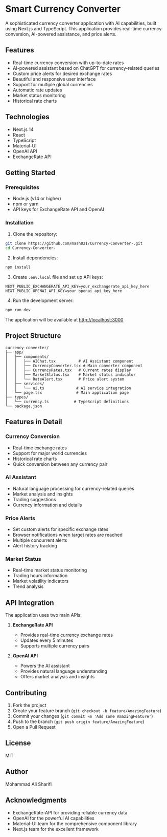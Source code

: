 # Smart Currency Converter

A sophisticated currency converter application with AI capabilities, built using Next.js and TypeScript. This application provides real-time currency conversion, AI-powered assistance, and price alerts.

## Features

- Real-time currency conversion with up-to-date rates
- AI-powered assistant based on ChatGPT for currency-related queries
- Custom price alerts for desired exchange rates
- Beautiful and responsive user interface
- Support for multiple global currencies
- Automatic rate updates
- Market status monitoring
- Historical rate charts

## Technologies

- Next.js 14
- React
- TypeScript
- Material-UI
- OpenAI API
- ExchangeRate API

## Getting Started

### Prerequisites

- Node.js (v14 or higher)
- npm or yarn
- API keys for ExchangeRate API and OpenAI

### Installation

1. Clone the repository:

```bash
git clone https://github.com/mash021/Currency-Converter-.git
cd Currency-Converter-
```

2. Install dependencies:

```bash
npm install
```

3. Create `.env.local` file and set up API keys:

```
NEXT_PUBLIC_EXCHANGERATE_API_KEY=your_exchangerate_api_key_here
NEXT_PUBLIC_OPENAI_API_KEY=your_openai_api_key_here
```

4. Run the development server:

```bash
npm run dev
```

The application will be available at [http://localhost:3000](http://localhost:3000)

## Project Structure

```
currency-converter/
├── app/
│   ├── components/
│   │   ├── AIChat.tsx          # AI Assistant component
│   │   ├── CurrencyConverter.tsx # Main converter component
│   │   ├── CurrencyRates.tsx   # Current rates display
│   │   ├── MarketStatus.tsx    # Market status indicator
│   │   └── RateAlert.tsx       # Price alert system
│   ├── services/
│   │   └── ai.ts              # AI service integration
│   └── page.tsx               # Main application page
├── types/
│   └── currency.ts           # TypeScript definitions
└── package.json
```

## Features in Detail

### Currency Conversion

- Real-time exchange rates
- Support for major world currencies
- Historical rate charts
- Quick conversion between any currency pair

### AI Assistant

- Natural language processing for currency-related queries
- Market analysis and insights
- Trading suggestions
- Currency information and details

### Price Alerts

- Set custom alerts for specific exchange rates
- Browser notifications when target rates are reached
- Multiple concurrent alerts
- Alert history tracking

### Market Status

- Real-time market status monitoring
- Trading hours information
- Market volatility indicators
- Trend analysis

## API Integration

The application uses two main APIs:

1. **ExchangeRate API**

   - Provides real-time currency exchange rates
   - Updates every 5 minutes
   - Supports multiple currency pairs

2. **OpenAI API**
   - Powers the AI assistant
   - Provides natural language understanding
   - Offers market analysis and insights

## Contributing

1. Fork the project
2. Create your feature branch (`git checkout -b feature/AmazingFeature`)
3. Commit your changes (`git commit -m 'Add some AmazingFeature'`)
4. Push to the branch (`git push origin feature/AmazingFeature`)
5. Open a Pull Request

## License

MIT

## Author

Mohammad Ali Sharifi

## Acknowledgments

- ExchangeRate-API for providing reliable currency data
- OpenAI for the powerful AI capabilities
- Material-UI team for the comprehensive component library
- Next.js team for the excellent framework
